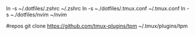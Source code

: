 ln -s ~/.dotfiles/.zshrc ~/.zshrc
ln -s ~./dotfiles/.tmux.conf ~/.tmux.conf
ln -s ~./dotfiles/nvim ~/nvim


#repos
git clone https://github.com/tmux-plugins/tpm ~/.tmux/plugins/tpm
